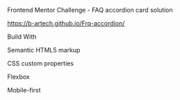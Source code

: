 Frontend Mentor Challenge - FAQ accordion card solution


https://b-artech.github.io/Frq-accordion/

Build With

Semantic HTML5 markup

CSS custom properties

Flexbox

Mobile-first
